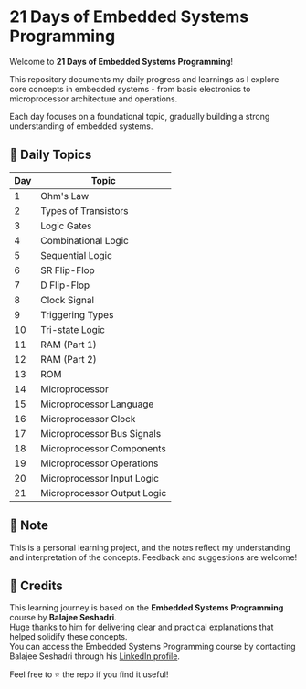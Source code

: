 # 21 Days of Embedded Systems Programming

Welcome to **21 Days of Embedded Systems Programming**!  

This repository documents my daily progress and learnings as I explore core concepts in embedded systems - from basic electronics to microprocessor architecture and operations.

Each day focuses on a foundational topic, gradually building a strong understanding of embedded systems.

## 📅 Daily Topics

| Day | Topic |
|-----|-------|
| 1   | Ohm's Law |
| 2   | Types of Transistors |
| 3   | Logic Gates |
| 4   | Combinational Logic |
| 5   | Sequential Logic |
| 6   | SR Flip-Flop |
| 7   | D Flip-Flop |
| 8   | Clock Signal |
| 9   | Triggering Types |
| 10  | Tri-state Logic |
| 11  | RAM (Part 1) |
| 12  | RAM (Part 2) |
| 13  | ROM |
| 14  | Microprocessor |
| 15  | Microprocessor Language |
| 16  | Microprocessor Clock |
| 17  | Microprocessor Bus Signals |
| 18  | Microprocessor Components |
| 19  | Microprocessor Operations |
| 20  | Microprocessor Input Logic |
| 21  | Microprocessor Output Logic |

## 🧠 Note

This is a personal learning project, and the notes reflect my understanding and interpretation of the concepts. Feedback and suggestions are welcome!

## 📖 Credits

This learning journey is based on the **Embedded Systems Programming** course by **Balajee Seshadri**.  
Huge thanks to him for delivering clear and practical explanations that helped solidify these concepts. <br>
You can access the Embedded Systems Programming course by contacting Balajee Seshadri through his [LinkedIn profile](https://in.linkedin.com/in/balajeeseshadri).

Feel free to ⭐ the repo if you find it useful!
